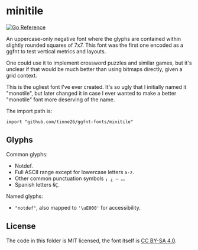 # minitile
[![Go Reference](https://pkg.go.dev/badge/tinne26/ggfnt-fonts/minitile.svg)](https://pkg.go.dev/github.com/tinne26/ggfnt-fonts/minitile)

An uppercase-only negative font where the glyphs are contained within slightly rounded squares of 7x7. This font was the first one encoded as a ggfnt to test vertical metrics and layouts.

One could use it to implement crossword puzzles and similar games, but it's unclear if that would be much better than using bitmaps directly, given a grid context.

This is the ugliest font I've ever created. It's so ugly that I initially named it "monotile", but later changed it in case I ever wanted to make a better "monotile" font more deserving of the name.

The import path is:
```Golang
import "github.com/tinne26/ggfnt-fonts/minitile"
```

## Glyphs

Common glyphs:
- Notdef.
- Full ASCII range except for lowercase letters `a-z`.
- Other common punctuation symbols `¡ ¿ — …`.
- Spanish letters `ÑÇ`.

Named glyphs:
- `"notdef"`, also mapped to `'\uE000'` for accessibility.

## License

The code in this folder is MIT licensed, the font itself is [CC BY-SA 4.0](https://creativecommons.org/licenses/by-sa/4.0/).
